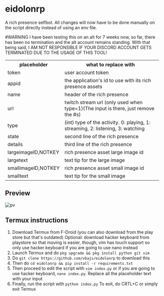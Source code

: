 # eidolonrp
A rich presence selfbot.
All changes will now have to be done manually on the script directly instead of using an env file.

#WARNING
I have been testing this on an alt for 7 weeks now, so far, there has been no termination and the alt account remains standing.
With that being said, I AM NOT RESPONSIBLE IF YOUR DISCORD ACCOUNT GETS TERMINATED DUE TO THE USAGE OF THIS TOOL!

<table>
<tr><th>placeholder</th><th>what to replace with</th></tr>
<tr><td>token</th><td>user account token</td></tr>
<tr><td>appid</td><td>the application's id to use with its rich presence assets</td></tr>
<tr><td>name</td><td>header of the rich presence</td></tr>
<tr><td>url</td><td>twitch stream url (only used when type=1)(The input is there, just remove the #s)</td></tr>
<tr><td>type</td><td>(int) type of the activity. 0: playing, 1: streaming, 2: listening, 3: watching</td></tr>
<tr><td>state</td><td>second line of the rich presence</td></tr>
<tr><td>details</td><td>third line of the rich presence</td></tr>
<tr><td>largeimageID,NOTKEY</td><td>rich presence asset large image id</td></tr>
<tr><td>largetext</td><td>text tip for the large image</td></tr>
<tr><td>smallimageID,NOTKEY</td><td>rich presence asset small image id</td></tr>
<tr><td>smalltext</td><td>text tip for the small image</td></tr>
</table>

## Preview
![pv](pv.png)


## Termux instructions
1. Download Termux from F-Droid (you can also download from the play store but that's outdated)
Optional: download hacker keyboard from playstore so that moving is easier, though, vim has touch support so only use hacker keyboard if you are going to use nano instead
2. Launch Termux and do `pkg upgrade && pkg install python git vim`
3. Do `git clone https://github.com/vbajs/eidolonrp` to download this
4. Then do `cd eidolonrp && pip install -r requirements.txt`
5. Then proceed to edit the script with `vim index.py` or if you are going to use hacker keyboard, `nano index.py`. Replace all the placeholder text with your input
6. Finally, run the script with `python index.py`
To exit, do CRTL+C or simply exit Termux
